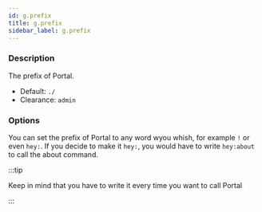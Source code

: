```yaml
---
id: g.prefix
title: g.prefix
sidebar_label: g.prefix
---
```


### Description

The prefix of Portal.

* Default: `./`
* Clearance: `admin`

### Options

You can set the prefix of Portal to any word wyou whish, for example `!` or even `hey:`.
If you decide to make it `hey:`, you would have to write `hey:about` to call the about command.

:::tip

Keep in mind that you have to write it every time you want to call Portal

:::
